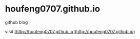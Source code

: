 houfeng0707.github.io
=====================

github blog

visit [http://houfeng0707.github.io](http://houfeng0707.github.io)